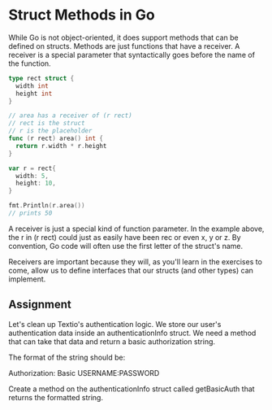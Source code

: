 # Struct Methods in Go

While Go is not object-oriented, it does support methods that can be defined on structs. Methods are just functions that have a receiver. A receiver is a special parameter that syntactically goes before the name of the function.

```Go
type rect struct {
  width int
  height int
}

// area has a receiver of (r rect)
// rect is the struct
// r is the placeholder
func (r rect) area() int {
  return r.width * r.height
}

var r = rect{
  width: 5,
  height: 10,
}

fmt.Println(r.area())
// prints 50
```

A receiver is just a special kind of function parameter. In the example above, the r in (r rect) could just as easily have been rec or even x, y or z. By convention, Go code will often use the first letter of the struct's name.

Receivers are important because they will, as you'll learn in the exercises to come, allow us to define interfaces that our structs (and other types) can implement.

## Assignment

Let's clean up Textio's authentication logic. We store our user's authentication data inside an authenticationInfo struct. We need a method that can take that data and return a basic authorization string.

The format of the string should be:

Authorization: Basic USERNAME:PASSWORD

Create a method on the authenticationInfo struct called getBasicAuth that returns the formatted string.
